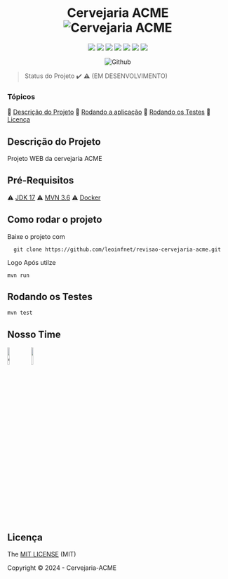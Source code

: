 <div align="center">
<h1 align="center"> 
    Cervejaria ACME
    <br />
    <img src="https://docusaurus.io/img/slash-introducing.svg" alt="Cervejaria ACME">

</h1>
</div>
<p align="center">
  <img src="https://img.shields.io/static/v1?label=JAVA&message=Linguagem&color=blue&style=for-the-badge&logo=java"/>
  <img src="https://img.shields.io/static/v1?label=SpringCloud&message=Framework&color=blue&style=for-the-badge&logo=java"/>
 <img src="http://img.shields.io/static/v1?label=License&message=MIT&color=green&style=for-the-badge"/>
  <img src="http://img.shields.io/static/v1?label=Tomcat&message=7.2.1&color=red&style=for-the-badge&logo=TOMCAT"/>
  <img src="http://img.shields.io/static/v1?label=Java%20&message=17&color=red&style=for-the-badge&logo=java"/>
  <img src="http://img.shields.io/static/v1?label=TESTES&message=%3E100&color=GREEN&style=for-the-badge"/>
   <img src="http://img.shields.io/static/v1?label=STATUS&message=EM%20DESENVOLVIMENTO&color=GREEN&style=for-the-badge"/>
</p>
<p align="center">
    <img loading="lazy" src="https://img.shields.io/github/stars/leoinfnet?style=social"  alt="Github"/>
</p>

> Status do Projeto :heavy_check_mark: :warning: (EM DESENVOLVIMENTO)

### Tópicos

:small_blue_diamond: [Descrição do Projeto](#descricao-do-projeto)
:small_blue_diamond: [Rodando a aplicação](#rodando-aplicacao)
:small_blue_diamond: [Rodando os Testes](#rodando-testes)
:small_blue_diamond: [Licença](#licenca)

## Descrição do Projeto
<p align="justify">
    Projeto WEB da cervejaria ACME
</p>

## Pré-Requisitos
:warning: [JDK 17](http://JDK17.com.br)
:warning: [MVN 3.6](http://JDK17.com.br)
:warning: [Docker](http://JDK17.com.br)

## Como rodar o projeto
 Baixe o projeto com 
 ```
   git clone https://github.com/leoinfnet/revisao-cervejaria-acme.git
 ```
Logo Após utilze

 ```
 mvn run
 ```

## Rodando os Testes

 ```
mvn test
 ```

## Nosso Time
<div>
	<img width = "10%" src="https://avatars2.githubusercontent.com/u/2218391?s=400&u=071f7791bb03f8e102d835bdb9c2f0d3d24e8a34&v=4" alt="contato@leonrdogloria.com.br">
	<img width = "10%" src="https://avatars2.githubusercontent.com/u/128158134?s=400&u=071f7791bb03f8e102d835bdb9c2f0d3d24e8a34&v=4">

</div>

## Licença
The [MIT LICENSE]() (MIT)

Copyright :copyright: 2024 - Cervejaria-ACME